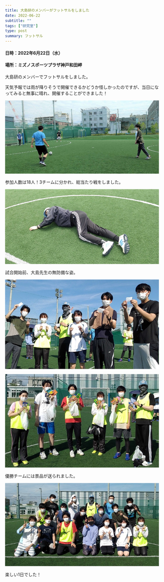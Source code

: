 ```yaml
---
title: 大島研のメンバーがフットサルをしました
date: 2022-06-22
subtitle: ""
tags: ["研究室"]
type: post
summary: フットサル
---
```



#### 日時：2022年6月22日（水）
#### 場所：ミズノスポーツプラザ神戸和田岬

大島研のメンバーでフットサルをしました。

天気予報では雨が降りそうで開催できるかどうか怪しかったのですが、当日になってみると無事に晴れ、開催することができました！

![](game.jpg)

参加人数は18人！3チームに分かれ、総当たり戦をしました。

![](keeper.jpg)

試合開始前、大島先生の無防備な姿。

![](winners1.jpg)

![](winners2.jpg)
  
優勝チームには景品が送られました。

![](featured.jpg)

楽しい1日でした！


<!-- 1. 論文採録バージョン -->
<!-- [第一著者]さんの論文が「[学会フルネーム]」に採録されました。 -->

<!-- [公式Webページ](学会公式ページTopのURL) -->


<!-- 書誌情報。書式はPublicationsを参考。変にコードブロックとかで囲まなくてOK -->


<!-- [年月日]に発表予定 -->



<!-- 2. 論文発表済みバージョン -->
<!-- [第一著者]さんが「[学会フルネーム]」で発表しました。 -->

<!-- [公式Webページ](学会公式ページTopのURL) -->


<!-- 書誌情報。書式はPublicationsを参考。変にコードブロックとかで囲まなくてOK -->


<!-- 3. 論文受賞バージョン -->
<!-- [第一著者]さんの論文が「[学会フルネーム]」で「[受賞名]」を受賞しました -->

<!-- [公式Webページ](学会公式ページTopのURL) -->


<!-- 書誌情報。書式はPublicationsを参考。変にコードブロックとかで囲まなくてOK -->

<!-- 同学会複数名の場合は並べて良い感じにして -->